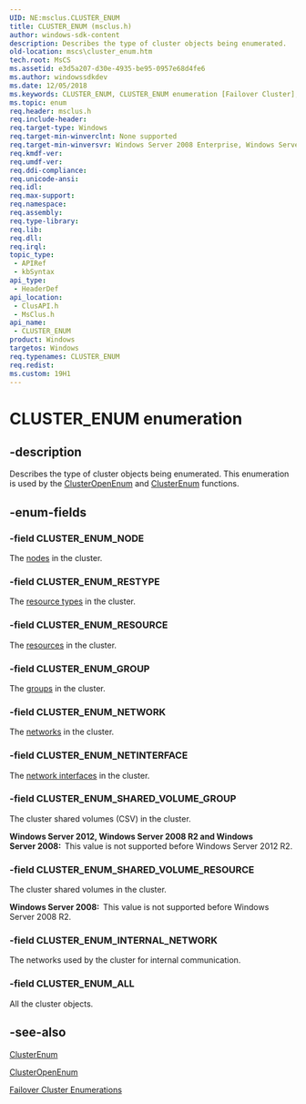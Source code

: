 ```yaml
---
UID: NE:msclus.CLUSTER_ENUM
title: CLUSTER_ENUM (msclus.h)
author: windows-sdk-content
description: Describes the type of cluster objects being enumerated.
old-location: mscs\cluster_enum.htm
tech.root: MsCS
ms.assetid: e3d5a207-d30e-4935-be95-0957e68d4fe6
ms.author: windowssdkdev
ms.date: 12/05/2018
ms.keywords: CLUSTER_ENUM, CLUSTER_ENUM enumeration [Failover Cluster], CLUSTER_ENUM_ALL, CLUSTER_ENUM_GROUP, CLUSTER_ENUM_INTERNAL_NETWORK, CLUSTER_ENUM_NETINTERFACE, CLUSTER_ENUM_NETWORK, CLUSTER_ENUM_NODE, CLUSTER_ENUM_RESOURCE, CLUSTER_ENUM_RESTYPE, CLUSTER_ENUM_SHARED_VOLUME_GROUP, CLUSTER_ENUM_SHARED_VOLUME_RESOURCE, _CLUSTER_ENUM, _CLUSTER_ENUM enumeration [Failover Cluster], clusapi/CLUSTER_ENUM, clusapi/CLUSTER_ENUM_ALL, clusapi/CLUSTER_ENUM_GROUP, clusapi/CLUSTER_ENUM_INTERNAL_NETWORK, clusapi/CLUSTER_ENUM_NETINTERFACE, clusapi/CLUSTER_ENUM_NETWORK, clusapi/CLUSTER_ENUM_NODE, clusapi/CLUSTER_ENUM_RESOURCE, clusapi/CLUSTER_ENUM_RESTYPE, clusapi/CLUSTER_ENUM_SHARED_VOLUME_GROUP, clusapi/CLUSTER_ENUM_SHARED_VOLUME_RESOURCE, clusapi/_CLUSTER_ENUM, msclus/CLUSTER_ENUM, msclus/CLUSTER_ENUM_ALL, msclus/CLUSTER_ENUM_GROUP, msclus/CLUSTER_ENUM_INTERNAL_NETWORK, msclus/CLUSTER_ENUM_NETINTERFACE, msclus/CLUSTER_ENUM_NETWORK, msclus/CLUSTER_ENUM_NODE, msclus/CLUSTER_ENUM_RESOURCE, msclus/CLUSTER_ENUM_RESTYPE, msclus/CLUSTER_ENUM_SHARED_VOLUME_GROUP, msclus/CLUSTER_ENUM_SHARED_VOLUME_RESOURCE, msclus/_CLUSTER_ENUM, mscs.cluster_enum
ms.topic: enum
req.header: msclus.h
req.include-header: 
req.target-type: Windows
req.target-min-winverclnt: None supported
req.target-min-winversvr: Windows Server 2008 Enterprise, Windows Server 2008 Datacenter
req.kmdf-ver: 
req.umdf-ver: 
req.ddi-compliance: 
req.unicode-ansi: 
req.idl: 
req.max-support: 
req.namespace: 
req.assembly: 
req.type-library: 
req.lib: 
req.dll: 
req.irql: 
topic_type:
 - APIRef
 - kbSyntax
api_type:
 - HeaderDef
api_location:
 - ClusAPI.h
 - MsClus.h
api_name:
 - CLUSTER_ENUM
product: Windows
targetos: Windows
req.typenames: CLUSTER_ENUM
req.redist: 
ms.custom: 19H1
---
```


# CLUSTER_ENUM enumeration


## -description


Describes the type of cluster objects being enumerated. This enumeration is used by the 
    <a href="https://docs.microsoft.com/windows/desktop/api/clusapi/nf-clusapi-clusteropenenum">ClusterOpenEnum</a> and 
    <a href="https://docs.microsoft.com/windows/desktop/api/clusapi/nf-clusapi-clusterenum">ClusterEnum</a> functions.


## -enum-fields




### -field CLUSTER_ENUM_NODE

The <a href="https://docs.microsoft.com/previous-versions/windows/desktop/mscs/nodes">nodes</a> in the cluster.


### -field CLUSTER_ENUM_RESTYPE

The <a href="https://docs.microsoft.com/previous-versions/windows/desktop/mscs/resource-types">resource types</a> in the cluster.


### -field CLUSTER_ENUM_RESOURCE

The <a href="https://docs.microsoft.com/previous-versions/windows/desktop/mscs/resources">resources</a> in the cluster.


### -field CLUSTER_ENUM_GROUP

The <a href="https://docs.microsoft.com/previous-versions/windows/desktop/mscs/groups">groups</a> in the cluster.


### -field CLUSTER_ENUM_NETWORK

The <a href="https://docs.microsoft.com/previous-versions/windows/desktop/mscs/networks">networks</a> in the cluster.


### -field CLUSTER_ENUM_NETINTERFACE

The <a href="https://docs.microsoft.com/previous-versions/windows/desktop/mscs/network-interfaces">network interfaces</a> in the cluster.


### -field CLUSTER_ENUM_SHARED_VOLUME_GROUP

The cluster shared volumes (CSV) in the cluster.

<b>Windows Server 2012, Windows Server 2008 R2 and Windows Server 2008:  </b>This value is not supported before 
        Windows Server 2012 R2.


### -field CLUSTER_ENUM_SHARED_VOLUME_RESOURCE

The cluster shared volumes in the cluster.

<b>Windows Server 2008:  </b>This value is not supported before 
        Windows Server 2008 R2.


### -field CLUSTER_ENUM_INTERNAL_NETWORK

The networks used by the cluster for internal communication.


### -field CLUSTER_ENUM_ALL

All the cluster objects.


## -see-also




<a href="https://docs.microsoft.com/windows/desktop/api/clusapi/nf-clusapi-clusterenum">ClusterEnum</a>



<a href="https://docs.microsoft.com/windows/desktop/api/clusapi/nf-clusapi-clusteropenenum">ClusterOpenEnum</a>



<a href="https://docs.microsoft.com/previous-versions/windows/desktop/mscs/cluster-enumerations">Failover Cluster Enumerations</a>
 

 

